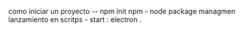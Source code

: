 
como iniciar un proyecto -- npm init 
npm - node package managmen
lanzamiento en scritps - start : electron .